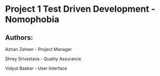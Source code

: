 # Project 1 Test Driven Development - Nomophobia
## Authors:
Azhan Zaheer - Project Manager

Shrey Srivastava - Quality Assurance

Vidyut Baskar - User Interface

